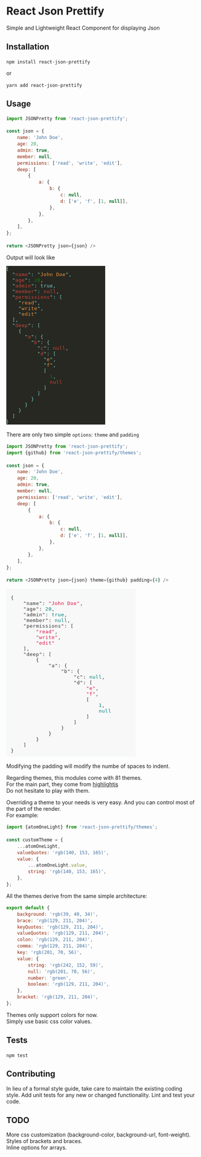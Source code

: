 React Json Prettify
=========

Simple and Lightweight React Component for displaying Json

## Installation

  `npm install react-json-prettify`
  
  or
  
  `yarn add react-json-prettify`

## Usage

```javascript
import JSONPretty from 'react-json-prettify';

const json = {
    name: 'John Doe',
    age: 20,
    admin: true,
    member: null,
    permissions: ['read', 'write', 'edit'],
    deep: [
        {
            a: {
                b: {
                    c: null,
                    d: ['e', 'f', [1, null]],
                },
            },
        },
    ],
};
    
return <JSONPretty json={json} />
```
  
  
  Output will look like
  
  ![](assets/demo.png)


There are only two simple `options`: `theme` and `padding`

```javascript
import JSONPretty from 'react-json-prettify';
import {github} from 'react-json-prettify/themes';

const json = {
    name: 'John Doe',
    age: 20,
    admin: true,
    member: null,
    permissions: ['read', 'write', 'edit'],
    deep: [
        {
            a: {
                b: {
                    c: null,
                    d: ['e', 'f', [1, null]],
                },
            },
        },
    ],
};
    
return <JSONPretty json={json} theme={github} padding={4} />
```

  ![](assets/demo2.png)

Modifying the padding will modify the numbe of spaces to indent.

Regarding themes, this modules come with 81 themes.  
For the main part, they come from [highlightjs](https://highlightjs.org/static/demo/)  
Do not hesitate to play with them.

Overriding a theme to your needs is very easy. And you can control most of the part of the render.  
For example:

```javascript
import {atomOneLight} from 'react-json-prettify/themes';

const customTheme = {
    ...atomOneLight,
    valueQuotes: 'rgb(140, 153, 165)',
    value: {
        ...atomOneLight.value,
        string: 'rgb(140, 153, 165)',
    },
};
```

All the themes derive from the same simple architecture:

```javascript
export default {
    background: 'rgb(39, 40, 34)',
    brace: 'rgb(129, 211, 204)',
    keyQuotes: 'rgb(129, 211, 204)',
    valueQuotes: 'rgb(129, 211, 204)',
    colon: 'rgb(129, 211, 204)',
    comma: 'rgb(129, 211, 204)',
    key: 'rgb(201, 70, 56)',
    value: {
        string: 'rgb(242, 152, 59)',
        null: 'rgb(201, 70, 56)',
        number: 'green',
        boolean: 'rgb(129, 211, 204)',
    },
    bracket: 'rgb(129, 211, 204)',
};

```

Themes only support colors for now.  
Simply use basic css color values. 

## Tests

  `npm test`

## Contributing

In lieu of a formal style guide, take care to maintain the existing coding style. Add unit tests for any new or changed functionality. Lint and test your code.

## TODO

More css customization (background-color, background-url, font-weight).  
Styles of brackets and braces.  
Inline options for arrays.